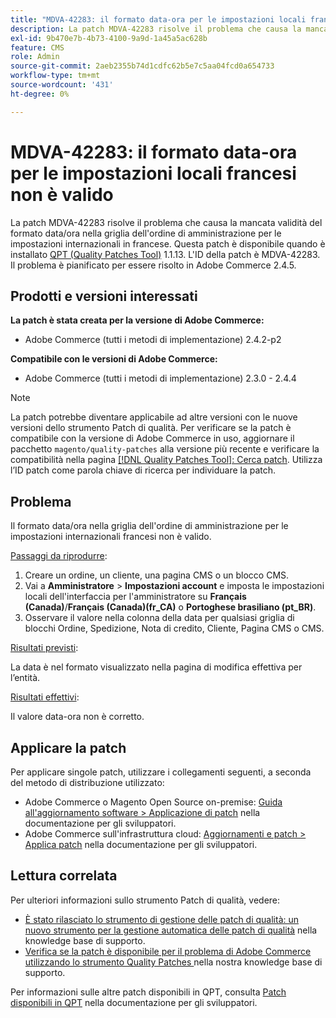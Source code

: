 ```yaml
---
title: "MDVA-42283: il formato data-ora per le impostazioni locali francesi non è valido"
description: La patch MDVA-42283 risolve il problema che causa la mancata validità del formato data/ora nella griglia dell'ordine di amministrazione per le impostazioni internazionali in francese. Questa patch è disponibile quando è installato [Quality Patches Tool (QPT)](/help/announcements/adobe-commerce-announcements/magento-quality-patches-released-new-tool-to-self-serve-quality-patches.md) 1.1.13. L'ID della patch è MDVA-42283. Il problema è pianificato per essere risolto in Adobe Commerce 2.4.5.
exl-id: 9b470e7b-4b73-4100-9a9d-1a45a5ac628b
feature: CMS
role: Admin
source-git-commit: 2aeb2355b74d1cdfc62b5e7c5aa04fcd0a654733
workflow-type: tm+mt
source-wordcount: '431'
ht-degree: 0%

---
```


# MDVA-42283: il formato data-ora per le impostazioni locali francesi non è valido

La patch MDVA-42283 risolve il problema che causa la mancata validità del formato data/ora nella griglia dell&#39;ordine di amministrazione per le impostazioni internazionali in francese. Questa patch è disponibile quando è installato [QPT (Quality Patches Tool)](/help/announcements/adobe-commerce-announcements/magento-quality-patches-released-new-tool-to-self-serve-quality-patches.md) 1.1.13. L&#39;ID della patch è MDVA-42283. Il problema è pianificato per essere risolto in Adobe Commerce 2.4.5.

## Prodotti e versioni interessati

**La patch è stata creata per la versione di Adobe Commerce:**

* Adobe Commerce (tutti i metodi di implementazione) 2.4.2-p2

**Compatibile con le versioni di Adobe Commerce:**

* Adobe Commerce (tutti i metodi di implementazione) 2.3.0 - 2.4.4

>[!NOTE]
>
>La patch potrebbe diventare applicabile ad altre versioni con le nuove versioni dello strumento Patch di qualità. Per verificare se la patch è compatibile con la versione di Adobe Commerce in uso, aggiornare il pacchetto `magento/quality-patches` alla versione più recente e verificare la compatibilità nella pagina [[!DNL Quality Patches Tool]: Cerca patch](https://experienceleague.adobe.com/tools/commerce-quality-patches/index.html). Utilizza l’ID patch come parola chiave di ricerca per individuare la patch.

## Problema

Il formato data/ora nella griglia dell&#39;ordine di amministrazione per le impostazioni internazionali francesi non è valido.

<u>Passaggi da riprodurre</u>:

1. Creare un ordine, un cliente, una pagina CMS o un blocco CMS.
1. Vai a **Amministratore** > **Impostazioni account** e imposta le impostazioni locali dell&#39;interfaccia per l&#39;amministratore su **Français (Canada)**/**Français (Canada)(fr_CA)** o **Portoghese brasiliano (pt_BR)**.
1. Osservare il valore nella colonna della data per qualsiasi griglia di blocchi Ordine, Spedizione, Nota di credito, Cliente, Pagina CMS o CMS.

<u>Risultati previsti</u>:

La data è nel formato visualizzato nella pagina di modifica effettiva per l’entità.

<u>Risultati effettivi</u>:

Il valore data-ora non è corretto.

## Applicare la patch

Per applicare singole patch, utilizzare i collegamenti seguenti, a seconda del metodo di distribuzione utilizzato:

* Adobe Commerce o Magento Open Source on-premise: [Guida all&#39;aggiornamento software > Applicazione di patch](https://experienceleague.adobe.com/en/docs/commerce-operations/tools/quality-patches-tool/usage) nella documentazione per gli sviluppatori.
* Adobe Commerce sull&#39;infrastruttura cloud: [Aggiornamenti e patch > Applica patch](https://experienceleague.adobe.com/en/docs/commerce-cloud-service/user-guide/develop/upgrade/apply-patches) nella documentazione per gli sviluppatori.

## Lettura correlata

Per ulteriori informazioni sullo strumento Patch di qualità, vedere:

* [È stato rilasciato lo strumento di gestione delle patch di qualità: un nuovo strumento per la gestione automatica delle patch di qualità](/help/announcements/adobe-commerce-announcements/magento-quality-patches-released-new-tool-to-self-serve-quality-patches.md) nella knowledge base di supporto.
* [Verifica se la patch è disponibile per il problema di Adobe Commerce utilizzando lo strumento Quality Patches ](/help/support-tools/patches-available-in-qpt-tool/check-patch-for-magento-issue-with-magento-quality-patches.md) nella nostra knowledge base di supporto.

Per informazioni sulle altre patch disponibili in QPT, consulta [Patch disponibili in QPT](https://experienceleague.adobe.com/tools/commerce-quality-patches/index.html) nella documentazione per gli sviluppatori.
